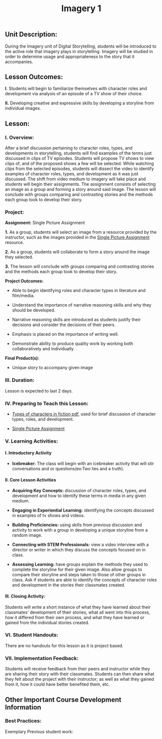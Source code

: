 ﻿---
title: Imagery 1
weight: 1
---

## Unit Description: 
During the Imagery unit of Digital Storytelling, students will be introduced to the active role that imagery plays in storytelling. Imagery will be studied in order to determine usage and appropriateness to the story that it accompanies. 


## Lesson Outcomes:
**I.** Students will begin to familiarize themselves with character roles and development via analysis of an episode of a TV show of their choice.

**II.** Developing creative and expressive skills by developing a storyline from individual images.

## Lesson:
 ### I. Overview:
After a brief discussion pertaining to character roles, types, and developments in storytelling, students will find examples of the terms just discussed in clips of TV episodes. Students will propose TV shows to view clips of, and of the proposed shows a few will be selected. While watching clips from the selected episodes, students will dissect the video to identify examples of character roles, types, and development as it was just discussed. The shift from video medium to imagery will take place and students will begin their assignments. The assignment consists of selecting an image as a group and forming a story around said image. The lesson will conclude with groups comparing and contrasting stories and the methods each group took to develop their story.

### Project:
**Assignment:**  Single Picture Assignment

		

 **1.** As a group, students will select an image from a resource provided by the instructor, such as the images provided in the [Single Picture Assignment](https://drive.google.com/drive/folders/0B9qWAFzy0oO7a19KeVYxWkxoWW8) resource.
 
 **2.** As a group, students will collaborate to form a story around the image they selected. 
 
 **3.** The lesson will conclude with groups comparing and contrasting stories and the methods each group took to develop their story.
 

**Project Outcomes:** 
-   Able to begin identifying roles and character types in literature and film/media.
    
-   Understand the importance of narrative reasoning skills and why they should be developed.
    
-   Narrative reasoning skills are introduced as students justify their decisions and consider the decisions of their peers.
    
-   Emphasis is placed on the importance of writing well.
    
-   Demonstrate ability to produce quality work by working both collaboratively and individually

**Final Product(s):**
	

 - Unique story to accompany given image


### III. Duration: 
Lesson is expected to last 2 days.

### IV. Preparing to Teach this Lesson:

- [Types of characters in fiction pdf](https://drive.google.com/file/d/1cAmjksabeZRhkuTfPcHxvpTUwPjvttQDzlLIk77Kg1X1jWA09IHorF0E7d_zZKC1xg8dniwcank-baxg/view), used for brief discussion of character types, roles, and development.

- [Single Picture Assignment](https://drive.google.com/drive/folders/0B9qWAFzy0oO7a19KeVYxWkxoWW8)

### V. Learning Activities:

#### I. Introductory Activity
-  **Icebreaker:** The class will begin with an icebreaker activity that will stir conversations and or questions(ex:Two lies and a truth).

#### II. Core Lesson Activities
- **Acquiring Key Concepts:** discussion of character roles, types, and development and how to identify these terms in media in any given medium.

- **Engaging in Experiential Learning:** identifying the concepts discussed in examples of tv shows and videos.

- **Building Proficiencies:** using skills from previous discussion and activity to work with a group in developing a unique storyline from a random image.

- **Connecting with STEM Professionals:** view a video interview with a director or writer in which they discuss the concepts focused on in class.

- **Assessing Learning:** have groups explain the methods they used to complete the storyline for their given image. Also allow groups to compare their storyline and steps taken to those of other groups in class. Ask if students are able to identify the concepts of character roles and development in the stories their classmates created.
#### III. Closing Activity: 
 Students will write a short instance of what they have learned about their classmates' development of their stories, what all went into this process, how it differed from their own process, and what they have learned or gained from the individual stories created.



### VI. Student Handouts:
There are no handouts for this lesson as it is project based.

### VII. Implementation Feedback: 
Students will receive feedback from their peers and instructor while they are sharing their story with their classmates. Students can then share what they felt about the project with their instructor; as well as what they gained from it, how it could have better benefited them, etc.


## Other Important Course Development Information
### Best Practices:
Exemplary Previous student work: 
